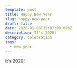 ```yaml
---
template: post
title: Happy New Year
slug: happy-new-year
draft: false
date: 2020-01-03T19:07:00.000Z
description: It's 2020!
category: Celebration
tags:
  - new year
---
```

It's 2020!
